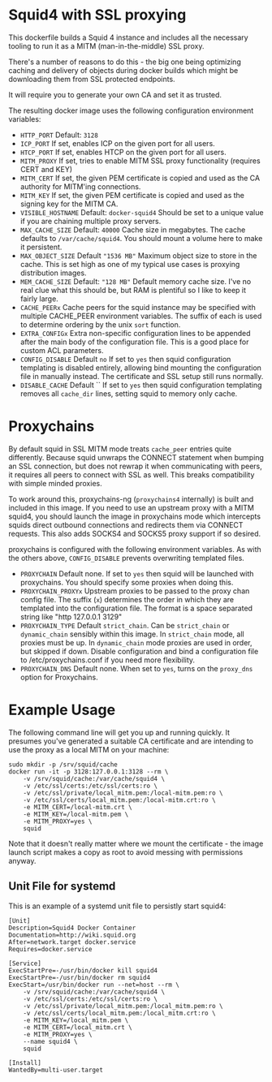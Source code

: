 # Squid4 with SSL proxying

This dockerfile builds a Squid 4 instance and includes all the necessary
tooling to run it as a MITM (man-in-the-middle) SSL proxy.

There's a number of reasons to do this - the big one being optimizing caching
and delivery of objects during docker builds which might be downloading them
from SSL protected endpoints.

It will require you to generate your own CA and set it as trusted.

The resulting docker image uses the following configuration environment
variables:

 * `HTTP_PORT`
    Default: `3128`
 * `ICP_PORT`
    If set, enables ICP on the given port for all users.
 * `HTCP_PORT`
    If set, enables HTCP on the given port for all users.
 * `MITM_PROXY`
    If set, tries to enable MITM SSL proxy functionality (requires CERT and KEY)
 * `MITM_CERT`
    If set, the given PEM certificate is copied and used as the CA authority for 
    MITM'ing connections.
 *  `MITM_KEY`
    If set, the given PEM certificate is copied and used as the signing key for 
    the MITM CA.
 * `VISIBLE_HOSTNAME`
    Default: `docker-squid4`
    Should be set to a unique value if you are chaining multiple proxy servers.
 * `MAX_CACHE_SIZE`
    Default: `40000`
    Cache size in megabytes. The cache defaults to `/var/cache/squid4`. You 
    should mount a volume here to make it persistent.
 * `MAX_OBJECT_SIZE`
    Default `"1536 MB"`
    Maximum object size to store in the cache. This is set high as one of my
    typical use cases is proxying distribution images.
 * `MEM_CACHE_SIZE`
    Default: `"128 MB"`
    Default memory cache size. I've no real clue what this should be, but RAM
    is plentiful so I like to keep it fairly large.
 * `CACHE_PEERx`
   Cache peers for the squid instance may be specified with multiple CACHE_PEER
   environment variables. The suffix of each is used to determine ordering by
   the unix `sort` function.
 * `EXTRA_CONFIGx`
   Extra non-specific configuration lines to be appended after the main body of
   the configuration file. This is a good place for custom ACL parameters.
 * `CONFIG_DISABLE`
   Default `no`
   If set to `yes` then squid configuration templating is disabled entirely, allowing
   bind mounting the configuration file in manually instead. The certificate and SSL
   setup still runs normally.
 * `DISABLE_CACHE`
   Default ``
   If set to `yes` then squid configuration templating removes all `cache_dir`
   lines, setting squid to memory only cache.

# Proxychains
By default squid in SSL MITM mode treats `cache_peer` entries quite differently.
Because squid unwraps the CONNECT statement when bumping an SSL connection, but
does not rewrap it when communicating with peers, it requires all peers to connect
with SSL as well. This breaks compatibility with simple minded proxies.

To work around this, proxychains-ng (`proxychains4` internally) is built and
included in this image. If you need to use an upstream proxy with a MITM
squid4, you should launch the image in proxychains mode which intercepts squids
direct outbound connections and redirects them via CONNECT requests. This also
adds SOCKS4 and SOCKS5 proxy support if so desired.

proxychains is configured with the following environment variables. As with the
others above, `CONFIG_DISABLE` prevents overwriting templated files.

 * `PROXYCHAIN`
    Default none. If set to `yes` then squid will be launched with proxychains.
    You should specify some proxies when doing this.
 * `PROXYCHAIN_PROXYx`
    Upstream proxies to be passed to the proxy chan config file. The suffix (`x`)
    determines the order in which they are templated into the configuration file.
    The format is a space separated string like "http 127.0.0.1 3129"
 * `PROXYCHAIN_TYPE`
    Default `strict_chain`. Can be `strict_chain` or `dynamic_chain` sensibly
    within this image. In `strict_chain` mode, all proxies must be up. In
    `dynamic_chain` mode proxies are used in order, but skipped if down.
    Disable configuration and bind a configuration file to /etc/proxychains.conf
    if you need more flexibility.
 * `PROXYCHAIN_DNS`
   Default none. When set to `yes`, turns on the `proxy_dns` option for Proxychains.
  
# Example Usage
The following command line will get you up and running quickly. It presumes
you've generated a suitable CA certificate and are intending to use the proxy
as a local MITM on your machine:
```
sudo mkdir -p /srv/squid/cache
docker run -it -p 3128:127.0.0.1:3128 --rm \
    -v /srv/squid/cache:/var/cache/squid4 \
    -v /etc/ssl/certs:/etc/ssl/certs:ro \ 
    -v /etc/ssl/private/local_mitm.pem:/local-mitm.pem:ro \
    -v /etc/ssl/certs/local_mitm.pem:/local-mitm.crt:ro \
    -e MITM_CERT=/local-mitm.crt \
    -e MITM_KEY=/local-mitm.pem \
    -e MITM_PROXY=yes \
    squid
```

Note that it doesn't really matter where we mount the certificate - the image
launch script makes a copy as root to avoid messing with permissions anyway.

## Unit File for systemd
This is an example of a systemd unit file to persistly start squid4:
```
[Unit]
Description=Squid4 Docker Container
Documentation=http://wiki.squid.org
After=network.target docker.service
Requires=docker.service

[Service]
ExecStartPre=-/usr/bin/docker kill squid4
ExecStartPre=-/usr/bin/docker rm squid4
ExecStart=/usr/bin/docker run --net=host --rm \
    -v /srv/squid/cache:/var/cache/squid4 \
    -v /etc/ssl/certs:/etc/ssl/certs:ro \
    -v /etc/ssl/private/local_mitm.pem:/local_mitm.pem:ro \
    -v /etc/ssl/certs/local_mitm.pem:/local_mitm.crt:ro \
    -e MITM_KEY=/local_mitm.pem \
    -e MITM_CERT=/local_mitm.crt \
    -e MITM_PROXY=yes \
    --name squid4 \
    squid

[Install]
WantedBy=multi-user.target
```
